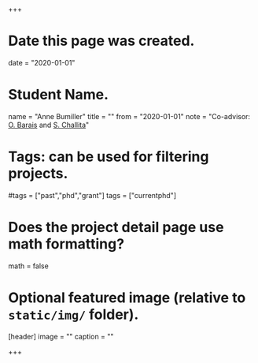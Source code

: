 +++
# Date this page was created.
date = "2020-01-01"

# Student Name.
name = "Anne Bumiller"
title = ""
from = "2020-01-01"
note = "Co-advisor: [O. Barais](http://olivier.barais.fr/) and [S. Challita](https://stephaniechallita.github.io/)"

# Tags: can be used for filtering projects.
#tags = ["past","phd","grant"]
tags = ["currentphd"]

# Does the project detail page use math formatting?
math = false

# Optional featured image (relative to `static/img/` folder).
[header]
image = ""
caption = ""

+++